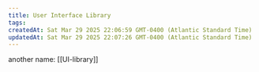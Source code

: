```yaml
---
title: User Interface Library
tags: 
createdAt: Sat Mar 29 2025 22:06:59 GMT-0400 (Atlantic Standard Time)
updatedAt: Sat Mar 29 2025 22:07:26 GMT-0400 (Atlantic Standard Time)
---
```





another name: [[UI-library]]



